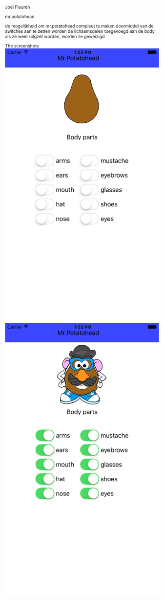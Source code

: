 Joël Fleuren

mr.potatohead

de mogelijkheid om mr.potatohead compleet te maken doormiddel van de switches aan te zetten worden de lichaamsdelen toegevoegd aan de body als ze weer uitgzet worden, worden ze geweizigd

The screenshots
![alt text](doc/01.png)
![alt text](/doc/02.png)

